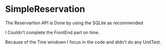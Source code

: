 # SimpleReservation

The Reservartion API is Done by using the SQLite as recommended

I Couldn't complete the FrontEnd part on time.

Because of the Tine windown I focus in the code and didn't do any UnitTest.

